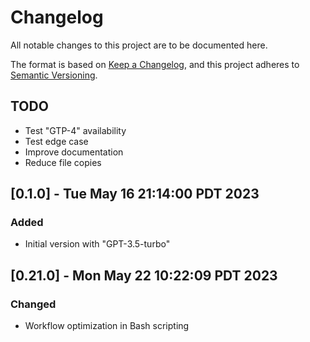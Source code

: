 <!-- markdownlint-disable MD024 -->
# Changelog

All notable changes to this project are to be documented here.

The format is based on [Keep a Changelog](https://keepachangelog.com/en/1.0.0/),
and this project adheres to [Semantic Versioning](https://semver.org/spec/v2.0.0.html).

## TODO

- Test "GTP-4" availability
- Test edge case
- Improve documentation
- Reduce file copies

## [0.1.0] - Tue May 16 21:14:00 PDT 2023

### Added

- Initial version with "GPT-3.5-turbo"

## [0.21.0] - Mon May 22 10:22:09 PDT 2023

### Changed

- Workflow optimization in Bash scripting
